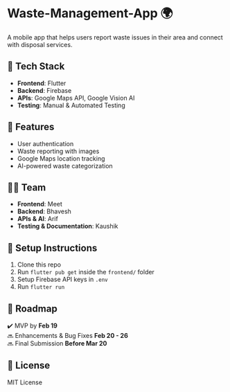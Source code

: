 # Waste-Management-App 🌍
A mobile app that helps users report waste issues in their area and connect with disposal services.  

## 📌 Tech Stack  
- **Frontend**: Flutter  
- **Backend**: Firebase  
- **APIs**: Google Maps API, Google Vision AI  
- **Testing**: Manual & Automated Testing  

## 🚀 Features  
- User authentication  
- Waste reporting with images  
- Google Maps location tracking  
- AI-powered waste categorization  

## 👨‍💻 Team  
- **Frontend**: Meet  
- **Backend**: Bhavesh  
- **APIs & AI**: Arif  
- **Testing & Documentation**: Kaushik  

## 🔧 Setup Instructions  
1. Clone this repo  
2. Run `flutter pub get` inside the `frontend/` folder  
3. Setup Firebase API keys in `.env`  
4. Run `flutter run`  

## 📅 Roadmap  
✔️ MVP by **Feb 19**  
🔜 Enhancements & Bug Fixes **Feb 20 - 26**  
🔜 Final Submission **Before Mar 20**  

## 📜 License  
MIT License
